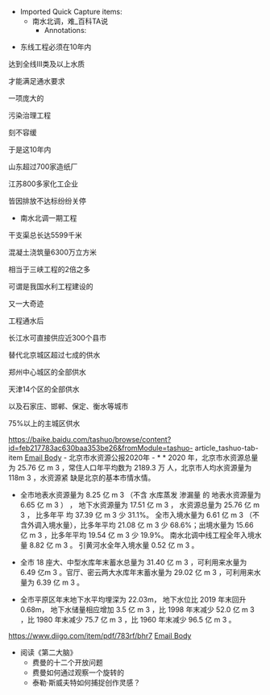 - Imported Quick Capture items:
    - 南水北调，难_百科TA说
        - Annotations:

* 东线工程必须在10年内

达到全线III类及以上水质

才能满足通水要求

一项庞大的

污染治理工程

刻不容缓

于是这10年内

山东超过700家造纸厂

江苏800多家化工企业

皆因排放不达标纷纷关停

* 南水北调一期工程

干支渠总长达5599千米

混凝土浇筑量6300万立方米

相当于三峡工程的2倍之多

可谓是我国水利工程建设的

又一大奇迹

工程通水后

长江水可直接供应近300个县市

替代北京城区超过七成的供水

郑州中心城区的全部供水

天津14个区的全部供水

以及石家庄、邯郸、保定、衡水等城市

75%以上的主城区供水

https://baike.baidu.com/tashuo/browse/content?id=feb217783ac630baa353be26&fromModule=tashuo-
article_tashuo-tab-item [Email Body](https://files.todoist.com/Cf2ryvObjCYgSC-vU5kgOd9mrMg5ldcBsoF7dBKSG55AysK2W10U9nTWByA84ciM/by/21878347/as/file.html)
    - 北京市水资源公报2020年
        - *   * 2020 年，北京市水资源总量为 25.76 亿 m 3 ，常住人口年平均数为 2189.3 万 人，北京市人均水资源量为 118m 3 ，水资源紧 缺是北京的基本市情水情。

* 全市地表水资源量为 8.25 亿 m 3 （不含 水库蒸发 渗漏量 的 地表水资源量为 6.65 亿 m 3 ） ， 地下水资源量为 17.51 亿 m 3 ， 水资源总量为 25.76 亿 m 3 ， 比多年平 均 37.39 亿 m 3 少 31.1%。 全市入境水量为 6.61 亿 m 3 （不含外调入境水量），比多年平均 21.08 亿 m 3 少 68.6%；出境水量为 15.66 亿 m 3 ，比多年平均 19.54 亿 m 3 少 19.9%。 南水北调中线工程全年入境水量 8.82 亿 m 3 。 引黄河水全年入境水量 0.52 亿 m 3 。

* 全市 18 座大、中型水库年末蓄水总量为 31.40 亿 m 3 ，可利用来水量为 6.49 亿m 3 。官厅、密云两大水库年末蓄水量为 29.02 亿 m 3 ，可利用来水量为 6.39 亿 m 3 。

* 全市平原区年末地下水平均埋深为 22.03m， 地下水位比 2019 年末回升 0.68m， 地下水储量相应增加 3.5 亿 m 3 ，比 1998 年末减少 52.0 亿 m 3 ，比 1980 年末减少 75.7 亿 m 3 ，比 1960 年末减少 96.5 亿 m 3 。



https://www.diigo.com/item/pdf/783rf/bhr7 [Email Body](https://files.todoist.com/Ic9vWAbCnrAC1cXLSo3O6UP-kb3eFObjRqjjup-TyUBx9_z4P3-R5NS6Z4rZ-kgL/by/21878347/as/file.html)
- 阅读《第二大脑》
    - 费曼的十二个开放问题
    - 费曼如何通过观察一个旋转的
    - 泰勒·斯威夫特如何捕捉创作灵感？
